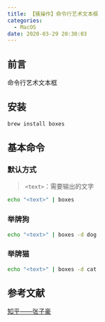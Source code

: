 ```yaml
---
title: 【骚操作】命令行艺术文本框
categories:
  - MacOS
date: 2020-03-29 20:30:03
---
```


## 前言

命令行艺术文本框

<!-- more -->

## 安装

``` sh
brew install boxes
```

## 基本命令

### 默认方式

> `<text>`：需要输出的文字

``` sh
echo "<text>" | boxes
```

### 举牌狗

``` sh
echo "<text>" | boxes -d dog
```

### 举牌猫

``` sh
echo "<text>" | boxes -d cat
```

## 参考文献

[知乎——张子豪](https://zhuanlan.zhihu.com/p/51904179)

